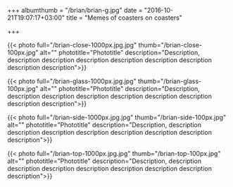 +++
albumthumb = "/brian/brian-g.jpg"
date = "2016-10-21T19:07:17+03:00"
title = "Memes of coasters on coasters"

+++

{{< photo full="/brian-close-1000px.jpg.jpg" thumb="/brian-close-100px.jpg" alt="" phototitle="Phototitle" description="Description, description description description description description description description description">}}

{{< photo full="/brian-glass-1000px.jpg.jpg" thumb="/brian-glass-100px.jpg" alt="" phototitle="Phototitle" description="Description, description description description description description description description description">}}

{{< photo full="/brian-side-1000px.jpg.jpg" thumb="/brian-side-100px.jpg" alt="" phototitle="Phototitle" description="Description, description description description description description description description description">}}

{{< photo full="/brian-top-1000px.jpg.jpg" thumb="/brian-top-100px.jpg" alt="" phototitle="Phototitle" description="Description, description description description description description description description description">}}


<!-- if (photos)
{
  for (photos) of photos
{{
  < photo full="/brian/{photo-title}.jpg" thumb="/brian/{photo-title-small}.jpg" alt="" phototitle="Phototitle" description="Description, description description description description description description description description">
}}
} -->
